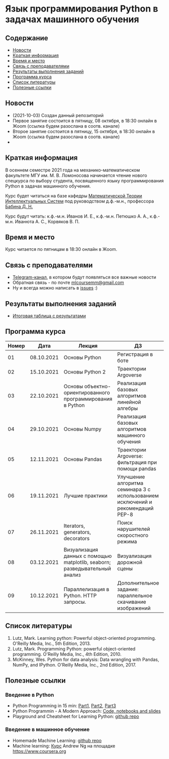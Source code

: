 # Язык программирования Python в задачах машинного обучения

## Содержание
* [Новости](#news)
* [Краткая информация](#info)
* [Время и место](#ww)
* [Связь с преподавателями](#feedback)
* [Результаты выполнения заданий](#marks)
* [Программа курса](#program)
* [Список литературы](#lit)
* [Полезные ссылки](#links)
## <a name="news" /> Новости
* (2021-10-03) Создан данный репозиторий
* Первое занятие состоится в пятницу, 08 октября, в 18:30 онлайн в Жoom (ссылка будем разослана в соотв. канале) 
* Второе занятие состоится в пятницу, 15 октября, в 18:30 онлайн в Жoom (ссылка будем разослана в соотв. канале) 
* 
## <a name="info" /> Краткая информация 
В осеннем семестре 2021 года на механико-математическом факультете МГУ им. М. В. Ломоносова начинается чтение нового спецкурса по выбору студента, посвященного языку программирования Python в задачах машинного обучения. 

Курс будет читаться на базе кафедры [Математической Теории Интеллектуальных Систем](http://intsys.msu.ru) под руководством д.ф.-м.н., профессора [Бабина Д. Н.](http://intsys.msu.ru/staff/babin/) 

Курс будут читать: к.ф.-м.н. Иванов И. Е., к.ф.-м.н. Петюшко А. А., к.ф.-м.н. Иванюта А. С., Корвяков В. П.
## <a name="ww" /> Время и место 
Курс читается по пятницам в 18:30 онлайн в Жoom. 
## <a name="feedback" /> Связь с преподавателями
* [Telegram-канал](https://t.me/joinchat/AAAAAEUmx5cJLOdLXsOt8g), в котором будут появляться все важные новости
* Обратная связь - по почте mlcoursemm@gmail.com
* Ну и всегда можно написать в [issues](https://github.com/mlcoursemm/py2021autumn/issues) :)
## <a name="marks" /> Результаты выполнения заданий
* [Итоговая таблица с результатами](https://docs.google.com/spreadsheets/d/129n3pG6Uq8vLHmeKc09mUI_AEDETr7cBy-PxuglaHwU/edit?usp=sharing)
## <a name="program" /> Программа курса 
| Номер         | Дата          | Лекция                                      | ДЗ                              | Лектор |
| ------------- | ------------- | -------------                               | -------------                           | ------------- |
| 01            | 08.10.2021    | Основы Python | Регистрация в боте | Иванюта А. С.|
| 02            | 15.10.2021    | Основы Python 2 | Траектории Argoverse | Иванюта А. С.|
| 03            | 22.10.2021    | Основы объектно-ориентированного программирования в Python| Реализация базовых алгоритмов линейной алгебры | Корвяков В.П. |
| 04            | 29.10.2021    | Основы Numpy | Реализация базовых алгоритмов машинного обучения | Корвяков В.П. |
| 05            | 12.11.2021    | Основы Pandas | Траектории Argoverse: фильтрация при помощи pandas | Иванюта А.С. |
| 06            | 19.11.2021    | Лучшие практики | Улучшение алгоритма семинара 3 с использованием исключений и рекомендаций PEP-8 | Корвяков В.П. |
| 07            | 26.11.2021    | Iterators, generators, decorators | Поиск нарушителей скоростного режима | Иванюта А.С. |
| 08            | 03.12.2021    | Визуализация данных с помощью matplotlib, seaborn; разведывательный анализ | Визуализация дорожной сцены | Корвяков В.П. |
| 09            | 10.12.2021    | Параллелизация в Python. HTTP запросы. | Дополнительное задание: параллельное скачивание изображений | Корвяков В.П. |

## <a name="lit" /> Список литературы
1.	Lutz, Mark. Learning python: Powerful object-oriented programming. O'Reilly Media, Inc., 5th Edition, 2013.
2.	Lutz, Mark. Programming Python: powerful object-oriented programming. O'Reilly Media, Inc., 4th Edition, 2010.
3.	McKinney, Wes. Python for data analysis: Data wrangling with Pandas, NumPy, and IPython. O'Reilly Media, Inc., 2nd Edition, 2017.
## <a name="links" /> Полезные ссылки 
### Введение в Python
* Python Programming in 15 min: [Part1](https://towardsdatascience.com/python-programming-in-15-min-part-1-3ad2d773834c), [Part2](https://towardsdatascience.com/python-programming-in-15-min-part-2-480f78713544), [Part3](https://towardsdatascience.com/python-programming-in-15-min-part-3-ce882f9ab9b2)
* Python Programmin - A Modern Approach: [Code, notebooks and slides](https://github.com/vamsi/python-programming-modern-approach)
* Playground and Cheatsheet for Learning Python: [github repo](https://github.com/trekhleb/learn-python)
### Введение в машинное обучение
* Homemade Machine Learning: [github repo](https://github.com/trekhleb/homemade-machine-learning)
* Machine learning: [Курс](https://www.coursera.org/learn/machine-learning) Andrew Ng на площадке https://www.coursera.org
